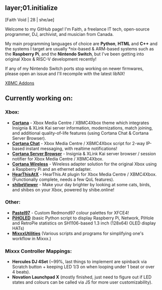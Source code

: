 ## layer;01.initialize
[Faith Void | 28 | she/ae]

Welcome to my GitHub page! I'm Faith, a freelance IT tech, open-source programmer, DJ, archivist, and musician from Canada. 

My main programming languages of choice are **Python**, **HTML** and **C++** and the systems I target are usually *nix-based & ARM-based systems such as the **Raspberry Pi**, and the **Nintendo Switch**, but I've been getting into original Xbox & RISC-V development recently!

If any of my Nintendo Switch ports stop working on newer firmwares, please open an issue and I'll recompile with the latest libNX!

[XBMC Addons](https://github.com/faithvoid/xbmc-addons)

## Currently working on:
### Xbox:
- [**Cortana**](https://github.com/faithvoid/skin.cortana) - Xbox Media Centre / XBMC4Xbox theme which integrates Insignia & XLink Kai server information, modernizations, match joining, and additional quality-of-life features (using Cortana Chat & Cortana Server Browser).
- [**Cortana Chat**](https://github.com/faithvoid/script.cortanachat) - Xbox Media Centre / XBMC4Xbox script for 2-way IP-based instant messaging, with realtime notifications!
- [**Cortana Server Browser**](https://github.com/faithvoid/script.cortanaserverbrowser) - Insignia & XLink Kai server browser / session notifier for Xbox Media Centre / XBMC4Xbox.
- [**Cortana Wireless**](https://github.com/faithvoid/script.cortanawireless) - Wireless adapter solution for the original Xbox using a Raspberry Pi and an ethernet adapter.
- [**HearThisAtX**](https://github.com/faithvoid/plugin.music.hearthisat) - HearThis.At plugin for Xbox Media Centre / XBMC4Xbox. (Functionally complete, needs a few QoL features).
- [**shibeViewer**](https://github.com/faithvoid/plugin.image.shibeViewer) - Make your day brighter by looking at some cats, birds, and shibes on your Xbox, powered by shibe.online! 

### Other:
- [**Pastel97**](https://github.com/faithvoid/Pastel97) - Custom Redmond97 colour palettes for XFCE4!
- [**PiHOLED**](https://github.com/faithvoid/PiHOLED) (basic Python script to display Raspberry Pi, Network, PiHole and RetroPie statistics on SH1106-based 1.3 inch (128x64) OLED display HATs)
- [**MixxxUtilities**](https://github.com/faithvoid/MixxxUtilities) (Various scripts and programs for simplifying one's workflow in Mixxx.)
### Mixxx Controller Mappings:
- **Hercules DJ 4Set** (~99%, last things to implement are spinback via Scratch button + keeping LED 1/3 on when looping under 1 beat or over 4 beats).
- **Novation Launchpad X** (mostly finished, just need to figure out if LED states and colours can be called via JS for more user customizability). 
